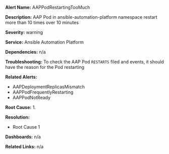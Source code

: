 **Alert Name:** AAPPodRestartingTooMuch

**Description:** AAP Pod in ansible-automation-platform namespace restart more than 10 times over 10 minutes

**Severity:** warning

**Service:** Ansible Automation Platform

**Dependencies:** n/a

**Troubleshooting:** To check the AAP Pod `RESTARTS` filed and events, it should have the reason for the Pod restarting

**Related Alerts:**
- AAPDeploymentReplicasMismatch
- AAPPodFrequentlyRestarting
- AAPPodNotReady

**Root Cause:**
1. 

**Resolution:**
- Root Cause 1

**Dashboards:** n/a

**Related Links:** n/a
